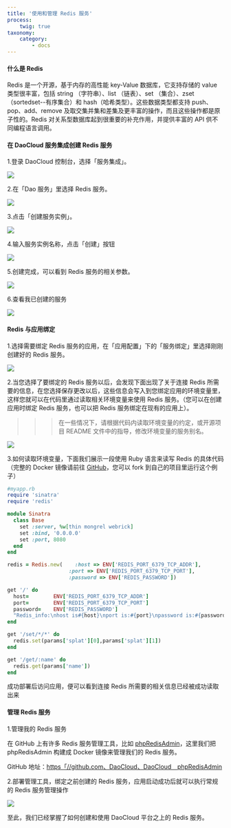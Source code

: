 ```yaml
---
title: '使用和管理 Redis 服务'
process:
    twig: true
taxonomy:
    category:
        - docs
---
```


#### 什么是 Redis

Redis 是一个开源，基于内存的高性能 key-Value 数据库，它支持存储的 value 类型很丰富，包括 string （字符串）、list （链表）、set （集合）、zset （sortedset--有序集合）和 hash（哈希类型）。这些数据类型都支持 push、pop、add、remove 及取交集并集和差集及更丰富的操作，而且这些操作都是原子性的。Redis 对关系型数据库起到很重要的补充作用，并提供丰富的 API 供不同编程语言调用。

#### 在 DaoCloud 服务集成创建 Redis 服务

1.登录 DaoCloud 控制台，选择「服务集成」。

![](image_1.png)

2.在「Dao 服务」里选择 Redis 服务。

![](image_2.png)

3.点击「创建服务实例」。

![](image_3.png)

4.输入服务实例名称，点击「创建」按钮

![](image_4.png)

5.创建完成，可以看到 Redis 服务的相关参数。

![](image_5.png)

6.查看我已创建的服务

![](image_6.png)

#### Redis 与应用绑定

1.选择需要绑定 Redis 服务的应用，在「应用配置」下的「服务绑定」里选择刚刚创建好的 Redis 服务。

![](image_7.png)

2.当您选择了要绑定的 Redis 服务以后，会发现下面出现了关于连接 Redis 所需要的信息，在您选择保存更改以后，这些信息会写入到您绑定应用的环境变量里，这样您就可以在代码里通过读取相关环境变量来使用 Redis 服务。（您可以在创建应用时绑定 Redis 服务，也可以把 Redis 服务绑定在现有的应用上）。

>>> 在一些情况下，请根据代码内读取环境变量的约定，或开源项目 README 文件中的指导，修改环境变量的服务别名。

![](image_8.png)

3.如何读取环境变量，下面我们展示一段使用 Ruby 语言来读写 Redis 的具体代码（完整的 Docker 镜像请前往 [GitHub](https://github.com/DaoCloud/DaoCloud_redis)，您可以 fork 到自己的项目里运行这个例子）

```ruby
#myapp.rb
require 'sinatra'
require 'redis'

module Sinatra
  class Base
    set :server, %w[thin mongrel webrick]
    set :bind, '0.0.0.0'
    set :port, 8080
  end
end

redis = Redis.new(    :host => ENV['REDIS_PORT_6379_TCP_ADDR'],
                    :port => ENV['REDIS_PORT_6379_TCP_PORT'],
                    :password => ENV['REDIS_PASSWORD'])

get '/' do
  host=        ENV['REDIS_PORT_6379_TCP_ADDR']
  port=        ENV['REDIS_PORT_6379_TCP_PORT']
  password=    ENV['REDIS_PASSWORD']
  "Redis_info:\nhost is#{host}\nport is:#{port}\npassword is:#{password}"
end

get '/set/*/*' do
  redis.set(params['splat'][0],params['splat'][1])
end

get '/get/:name' do
  redis.get(params['name'])
end
```

成功部署后访问应用，便可以看到连接 Redis 所需要的相关信息已经被成功读取出来

#### 管理 Redis 服务

1.管理我的 Redis 服务

在 GitHub 上有许多 Redis 服务管理工具，比如 [phpRedisAdmin](https://github.com/erikdubbelboer/phpRedisAdmin.git)，这里我们把 phpRedisAdmin 构建成 Docker 镜像来管理我们的 Redis 服务。

GitHub 地址：[https「//github.com、DaoCloud、DaoCloud＿phpRedisAdmin](https://github.com/DaoCloud/DaoCloud_phpRedisAdmin)

2.部署管理工具，绑定之前创建的 Redis 服务，应用启动成功后就可以执行常规的 Redis 服务管理操作

![](image_9.png)

至此，我们已经掌握了如何创建和使用 DaoCloud 平台之上的 Redis 服务。